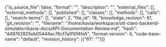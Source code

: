 {"is_source_file": false, "format": "", "description": "", "external_files": [], "external_methods": [], "published": [], "classes": [], "methods": [], "calls": [], "search-terms": [], "state": 2, "file_id": 19, "knowledge_revision": 61, "git_revision": "", "filename": "/home/kavia/workspace/ott-claro-backend-simulation/kavia-docs/API-Documentation-Review.md", "hash": "449762825eb05444ac76cf7a910f4fa5", "format-version": 4, "code-base-name": "default", "revision_history": [{"61": ""}]}